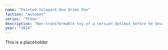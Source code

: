 ```yaml
---
name: "Painted Yolopark One Orion Pax"
faction: "Autobot"
series: "TFOne"
description: "Non-transformable toy of a version Optimus before he became a prime in Transformers One (2024)."
year: "2024"
---
```


This is a placeholder